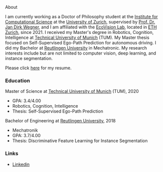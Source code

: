 About

I am currently working as a Doctor of Philosophy student at the [Institute for Computational Science](https://www.ics.uzh.ch/en/) at the [University of Zurich](https://www.uzh.ch/en.html), supervised by [Prof. Dr. Jan Dirk Wegner](https://igp.ethz.ch/personen/person-detail.html?persid=186562), and I am affiliated with the [EcoVision Lab](https://prs.igp.ethz.ch/ecovision.html), located in [ETH Zurich](https://ethz.ch/en.html), since 2021. I received my Master's degree in Robotics, Cognition, Intelligence at [Technical University of Munich](https://www.tum.de/) (TUM). My Master thesis focused on Self-Supervised Ego-Path Prediction for autonomous driving. I did my Bachelor at [Reutlingen University](https://www.reutlingen-university.de/home/) in Mechatronic. My research interests include but are not limited to computer vision, deep learning, and instance segmentation.

Please click [here](./Marc_Katzenmaier_CV.pdf) for my resume.

### Education
Master of Science at [Technical University of Munich](https://www.tum.de/) (TUM), 2020
- GPA: 3.4/4.00
- Robotics, Cognition, Intelligence
- Thesis: Self-Supervised Ego-Path Prediction

Bachelor of Engineering at [Reutlingen University](https://www.reutlingen-university.de/home/), 2018
- Mechatronik
- GPA: 3.7/4.00
- Thesis: Discriminative Feature Learning for Instance Segmentation


### Links
- [Linkedin](https://www.linkedin.com/in/marckatzenmaier/)
